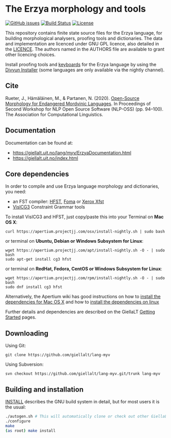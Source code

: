 The Erzya morphology and tools
==========================================

[![GitHub issues](https://img.shields.io/github/issues-raw/giellalt/lang-myv)](https://github.com/giellalt/lang-myv/issues)
[![Build Status](https://github.com/giellalt/lang-myv/workflows/Speller%20CI+CD/badge.svg)](https://github.com/giellalt/lang-myv/actions)
[![License](https://img.shields.io/github/license/giellalt/lang-myv)](https://raw.githubusercontent.com/giellalt/lang-myv/develop/LICENSE)

This repository contains finite state source files for the Erzya language,
for building morphological analysers, proofing tools
and dictionaries. The data and implementation are licenced under GNU GPL
licence, also detailed in the
[LICENCE](https://github.com/giellalt/lang-myv/blob/develop/LICENCE). The
authors named in the AUTHORS file are available to grant other licencing
choices.

Install proofing tools and [keyboards](https://github.com/giellalt/keyboard-myv)
for the Erzya language by using the [Divvun Installer](http://divvun.no)
(some languages are only available via the nightly channel).

Cite
------

Rueter, J., Hämäläinen, M., & Partanen, N. (2020). [Open-Source Morphology for Endangered Mordvinic Languages](https://www.aclweb.org/anthology/2020.nlposs-1.13/). In Proceedings of Second Workshop for NLP Open Source Software (NLP-OSS) (pp. 94–100). The Association for Computational Linguistics.

Documentation
-------------

Documentation can be found at:

-   <https://giellalt.uit.no/lang/myv/ErzyaDocumentation.html>
-   <https://giellalt.uit.no/index.html>

Core dependencies
-----------------

In order to compile and use Erzya language morphology and
dictionaries, you need:

- an FST compiler: [HFST](https://github.com/hfst/hfst), [Foma](https://github.com/mhulden/foma) or [Xerox Xfst](https://web.stanford.edu/~laurik/fsmbook/home.html)
- [VislCG3](https://visl.sdu.dk/svn/visl/tools/vislcg3/trunk) Constraint Grammar tools

To install VislCG3 and HFST, just copy/paste this into your Terminal on **Mac OS X**:

```
curl https://apertium.projectjj.com/osx/install-nightly.sh | sudo bash
```

or terminal on **Ubuntu, Debian or Windows Subsystem for Linux**:

```
wget https://apertium.projectjj.com/apt/install-nightly.sh -O - | sudo bash
sudo apt-get install cg3 hfst
```

or terminal on **RedHat, Fedora, CentOS or Windows Subsystem for Linux**:

```
wget https://apertium.projectjj.com/rpm/install-nightly.sh -O - | sudo bash
sudo dnf install cg3 hfst
```

Alternatively, the Apertium wiki has good instructions on how to [install the dependencies for Mac
OS X](https://wiki.apertium.org/wiki/Apertium_on_Mac_OS_X) and how to [install
the dependencies on
linux](https://wiki.apertium.org/wiki/Installation_of_grammar_libraries)

Further details and dependencies are described on the GiellaLT [Getting Started](https://giellalt.uit.no/infra/GettingStarted.html) pages.

Downloading
-----------

Using Git:
```
git clone https://github.com/giellalt/lang-myv
```

Using Subversion:
```
svn checkout https://github.com/giellalt/lang-myv.git/trunk lang-myv
```

Building and installation
-------------------------

[INSTALL](https://github.com/giellalt/lang-myv/blob/main/INSTALL)
describes the GNU build system in detail, but for most users it is the usual:

```sh
./autogen.sh # This will automatically clone or check out other GiellaLT dependencies
./configure
make
(as root) make install
```
